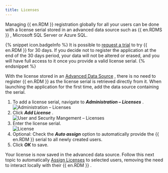 ```yaml
---
title: Licenses
---
```

Managing {{ en.RDM }} registration globally for all your users can be done with a license serial stored in an advanced data source such as {{ en.RDMS }} , Microsoft SQL Server or Azure SQL. 

{% snippet icon.badgeInfo %} 
It is possible to [request a trial](Installation_TrialRequest) to try {{ en.RDM }} for 30 days. If you decide not to register the application at the end of the 30 days period, your data will not be altered or erased, and you will have full access to it once you provide a valid license serial. 
{% endsnippet %}
 
With the license stored in an [Advanced Data Source](/rdm/windows/data-sources/data-sources-types/advanced-data-sources/) , there is no need to register {{ en.RDM }} as the license serial is retrieved directly from it. When launching the application for the first time, add the data source containing the serial.  

1. To add a license serial, navigate to ***Administration – Licenses*** .  
![Administration – Licenses](/img/en/rdm/windows/clip3417.png) 
1. Click ***Add License*** .  
![User and Security Mangement – Licenses](/img/en/rdm/windows/RdmWin4060.png) 
1. Enter the license serial.  
![License](/img/en/rdm/windows/RdmWin4063.png) 
1. Optional: Check the ***Auto assign*** option to automatically provide the {{ en.RDM }} serial to all newly created users. 
1. Click ***OK*** to save. 

Your license is now saved in the advanced data source. Follow this next topic to automatically [Assign Licenses](/rdm/windows/commands/administration/management/licenses/assign/) to selected users, removing the need to interact locally with their {{ en.RDM }} . 


